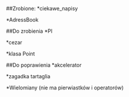 ##Zrobione:
*ciekawe_napisy

*AdressBook

##Do zrobienia
*PI

*cezar

*klasa Point

##Do poprawienia
*akcelerator

*zagadka tartaglia

*Wielomiany (nie ma pierwiastków i operatorów)
